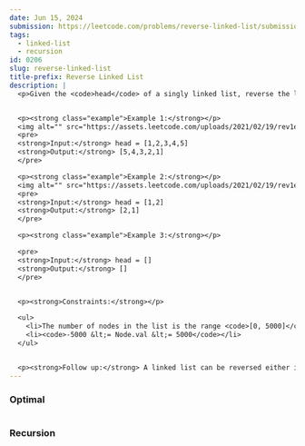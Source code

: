 ```yaml
---
date: Jun 15, 2024
submission: https://leetcode.com/problems/reverse-linked-list/submissions/1288548432
tags:
  - linked-list
  - recursion
id: 0206
slug: reverse-linked-list
title-prefix: Reverse Linked List
description: |
  <p>Given the <code>head</code> of a singly linked list, reverse the list, and return <em>the reversed list</em>.</p>


  <p><strong class="example">Example 1:</strong></p>
  <img alt="" src="https://assets.leetcode.com/uploads/2021/02/19/rev1ex1.jpg" style="width: 542px; height: 222px;" />
  <pre>
  <strong>Input:</strong> head = [1,2,3,4,5]
  <strong>Output:</strong> [5,4,3,2,1]
  </pre>

  <p><strong class="example">Example 2:</strong></p>
  <img alt="" src="https://assets.leetcode.com/uploads/2021/02/19/rev1ex2.jpg" style="width: 182px; height: 222px;" />
  <pre>
  <strong>Input:</strong> head = [1,2]
  <strong>Output:</strong> [2,1]
  </pre>

  <p><strong class="example">Example 3:</strong></p>

  <pre>
  <strong>Input:</strong> head = []
  <strong>Output:</strong> []
  </pre>


  <p><strong>Constraints:</strong></p>

  <ul>
  	<li>The number of nodes in the list is the range <code>[0, 5000]</code>.</li>
  	<li><code>-5000 &lt;= Node.val &lt;= 5000</code></li>
  </ul>


  <p><strong>Follow up:</strong> A linked list can be reversed either iteratively or recursively. Could you implement both?</p>
---
```


### Optimal

```ts {include="index.ts"}

```

### Recursion

```ts {include="recursion.ts"}

```
